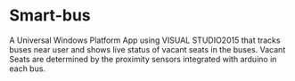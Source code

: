 # Smart-bus
A Universal Windows Platform App using VISUAL STUDIO2015 that tracks buses near user and shows live status of vacant seats in the buses. Vacant Seats are determined by the proximity sensors integrated with arduino in each bus.
